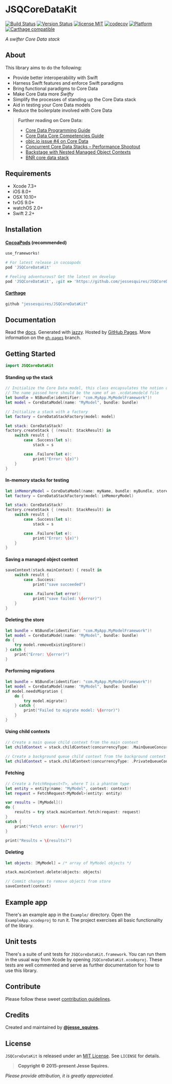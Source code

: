 # JSQCoreDataKit
[![Build Status](https://secure.travis-ci.org/jessesquires/JSQCoreDataKit.svg)](http://travis-ci.org/jessesquires/JSQCoreDataKit) [![Version Status](https://img.shields.io/cocoapods/v/JSQCoreDataKit.svg)][podLink] [![license MIT](https://img.shields.io/cocoapods/l/JSQCoreDataKit.svg)][mitLink] [![codecov](https://codecov.io/gh/jessesquires/JSQCoreDataKit/branch/develop/graph/badge.svg)](https://codecov.io/gh/jessesquires/JSQCoreDataKit) [![Platform](https://img.shields.io/cocoapods/p/JSQCoreDataKit.svg)][docsLink] [![Carthage compatible](https://img.shields.io/badge/Carthage-compatible-4BC51D.svg?style=flat)](https://github.com/Carthage/Carthage)

*A swifter Core Data stack*

## About

This library aims to do the following:

* Provide better interoperability with Swift
* Harness Swift features and enforce Swift paradigms
* Bring functional paradigms to Core Data
* Make Core Data more *Swifty*
* Simplify the processes of standing up the Core Data stack
* Aid in testing your Core Data models
* Reduce the boilerplate involved with Core Data

> **Further reading on Core Data:**
>
> * [Core Data Programming Guide](https://developer.apple.com/library/mac/documentation/Cocoa/Conceptual/CoreData/cdProgrammingGuide.html)
> * [Core Data Core Competencies Guide](https://developer.apple.com/library/ios/documentation/DataManagement/Devpedia-CoreData/coreDataStack.html#//apple_ref/doc/uid/TP40010398-CH25-SW1)
> * [objc.io issue #4 on Core Data](http://www.objc.io/issue-4/)
> * [Concurrent Core Data Stacks – Performance Shootout](http://floriankugler.com/2013/04/29/concurrent-core-data-stack-performance-shootout/)
> * [Backstage with Nested Managed Object Contexts](http://floriankugler.com/2013/05/13/backstage-with-nested-managed-object-contexts/)
> * [BNR core data stack](https://www.bignerdranch.com/blog/introducing-the-big-nerd-ranch-core-data-stack/)

## Requirements

* Xcode 7.3+
* iOS 8.0+
* OSX 10.10+
* tvOS 9.0+
* watchOS 2.0+
* Swift 2.2+

## Installation

#### [CocoaPods](http://cocoapods.org) (recommended)

````ruby
use_frameworks!

# For latest release in cocoapods
pod 'JSQCoreDataKit'

# Feeling adventurous? Get the latest on develop
pod 'JSQCoreDataKit', :git => 'https://github.com/jessesquires/JSQCoreDataKit.git', :branch => 'develop'
````

#### [Carthage](https://github.com/Carthage/Carthage)

````bash
github "jessesquires/JSQCoreDataKit"
````

## Documentation

Read the [docs][docsLink]. Generated with [jazzy](https://github.com/realm/jazzy). Hosted by [GitHub Pages](https://pages.github.com). More information on the [`gh-pages`](https://github.com/jessesquires/JSQCoreDataKit/tree/gh-pages) branch.

## Getting Started

````swift
import JSQCoreDataKit
````

#### Standing up the stack

````swift
// Initialize the Core Data model, this class encapsulates the notion of a .xcdatamodeld file
// The name passed here should be the name of an .xcdatamodeld file
let bundle = NSBundle(identifier: "com.MyApp.MyModelFramework")!
let model = CoreDataModel(name: "MyModel", bundle: bundle)

// Initialize a stack with a factory
let factory = CoreDataStackFactory(model: model)

let stack: CoreDataStack?
factory.createStack { (result: StackResult) in
    switch result {
        case .Success(let s):
            stack = s

        case .Failure(let e):
            print("Error: \(e)")
    }
}
````

#### In-memory stacks for testing

````swift
let inMemoryModel = CoreDataModel(name: myName, bundle: myBundle, storeType: .InMemory)
let factory = CoreDataStackFactory(model: inMemoryModel)

let stack: CoreDataStack?
factory.createStack { (result: StackResult) in
    switch result {
        case .Success(let s):
            stack = s

        case .Failure(let e):
            print("Error: \(e)")
    }
}
````

#### Saving a managed object context

````swift
saveContext(stack.mainContext) { result in
    switch result {
        case .Success:
            print("save succeeded")

        case .Failure(let error):
            print("save failed: \(error)")
    }
}
````

#### Deleting the store

````swift
let bundle = NSBundle(identifier: "com.MyApp.MyModelFramework")!
let model = CoreDataModel(name: "MyModel", bundle: bundle)
do {
    try model.removeExistingStore()
} catch {
    print("Error: \(error)")
}
````

#### Performing migrations

````swift
let bundle = NSBundle(identifier: "com.MyApp.MyModelFramework")!
let model = CoreDataModel(name: "MyModel", bundle: bundle)
if model.needsMigration {
    do {
        try model.migrate()
    } catch {
        print("Failed to migrate model: \(error)")
    }
}
````

#### Using child contexts

````swift
// Create a main queue child context from the main context
let childContext = stack.childContext(concurrencyType: .MainQueueConcurrencyType)

// Create a background queue child context from the background context
let childContext = stack.childContext(concurrencyType: .PrivateQueueConcurrencyType)
````

#### Fetching

````swift
// Create a FetchRequest<T>, where T is a phantom type
let entity = entity(name: "MyModel", context: context)!
let request = FetchRequest<MyModel>(entity: entity)

var results = [MyModel]()
do {
    results = try stack.mainContext.fetch(request: request)
}
catch {
    print("Fetch error: \(error)")
}

print("Results = \(results)")
````

#### Deleting

````swift
let objects: [MyModel] = /* array of MyModel objects */

stack.mainContext.delete(objects: objects)

// Commit changes to remove objects from store
saveContext(context)
````

## Example app

There's an example app in the `Example/` directory. Open the `ExampleApp.xcodeproj` to run it. The project exercises all basic functionality of the library.

## Unit tests

There's a suite of unit tests for `JSQCoreDataKit.framework`. You can run them in the usual way from Xcode by opening `JSQCoreDataKit.xcodeproj`. These tests are well commented and serve as further documentation for how to use this library.

## Contribute

Please follow these sweet [contribution guidelines](https://github.com/jessesquires/HowToContribute).

## Credits

Created and maintained by [**@jesse_squires**](https://twitter.com/jesse_squires).

## License

`JSQCoreDataKit` is released under an [MIT License][mitLink]. See `LICENSE` for details.

>**Copyright &copy; 2015-present Jesse Squires.**

*Please provide attribution, it is greatly appreciated.*

[podLink]:https://cocoapods.org/pods/JSQCoreDataKit
[docsLink]:http://www.jessesquires.com/JSQCoreDataKit
[mitLink]:http://opensource.org/licenses/MIT
